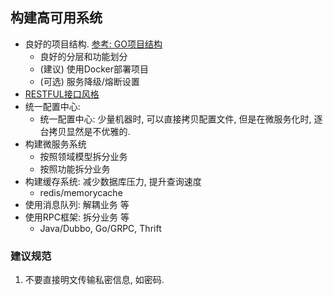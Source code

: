 ## 构建高可用系统

- 良好的项目结构. [参考: GO项目结构](/language/golang/start/temple.md)
    - 良好的分层和功能划分
    - (建议) 使用Docker部署项目
    - (可选) 服务降级/熔断设置
- [RESTFUL接口风格](/standard/rest/)
- 统一配置中心:
    - 统一配置中心: 少量机器时, 可以直接拷贝配置文件, 但是在微服务化时, 逐台拷贝显然是不优雅的.
- 构建微服务系统
    - 按照领域模型拆分业务
    - 按照功能拆分业务
- 构建缓存系统: 减少数据库压力, 提升查询速度
    - redis/memorycache
- 使用消息队列: 解耦业务 等
- 使用RPC框架: 拆分业务 等
    - Java/Dubbo, Go/GRPC, Thrift

### 建议规范
1. 不要直接明文传输私密信息, 如密码.
